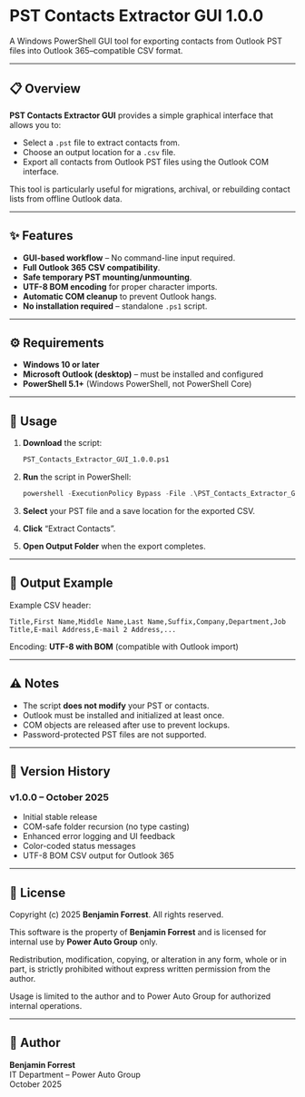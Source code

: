 # PST Contacts Extractor GUI 1.0.0

A Windows PowerShell GUI tool for exporting contacts from Outlook PST files into Outlook 365–compatible CSV format.

---

## 📋 Overview
**PST Contacts Extractor GUI** provides a simple graphical interface that allows you to:
- Select a `.pst` file to extract contacts from.
- Choose an output location for a `.csv` file.
- Export all contacts from Outlook PST files using the Outlook COM interface.

This tool is particularly useful for migrations, archival, or rebuilding contact lists from offline Outlook data.

---

## ✨ Features
- **GUI-based workflow** – No command-line input required.
- **Full Outlook 365 CSV compatibility**.
- **Safe temporary PST mounting/unmounting**.
- **UTF-8 BOM encoding** for proper character imports.
- **Automatic COM cleanup** to prevent Outlook hangs.
- **No installation required** – standalone `.ps1` script.

---

## ⚙️ Requirements
- **Windows 10 or later**
- **Microsoft Outlook (desktop)** – must be installed and configured
- **PowerShell 5.1+** (Windows PowerShell, not PowerShell Core)

---

## 🚀 Usage
1. **Download** the script:
   ```bash
   PST_Contacts_Extractor_GUI_1.0.0.ps1
   ```

2. **Run** the script in PowerShell:
   ```powershell
   powershell -ExecutionPolicy Bypass -File .\PST_Contacts_Extractor_GUI_1.0.0.ps1
   ```

3. **Select** your PST file and a save location for the exported CSV.

4. **Click** “Extract Contacts”.

5. **Open Output Folder** when the export completes.

---

## 📄 Output Example
Example CSV header:
```csv
Title,First Name,Middle Name,Last Name,Suffix,Company,Department,Job Title,E-mail Address,E-mail 2 Address,...
```

Encoding: **UTF-8 with BOM** (compatible with Outlook import)

---

## ⚠️ Notes
- The script **does not modify** your PST or contacts.
- Outlook must be installed and initialized at least once.
- COM objects are released after use to prevent lockups.
- Password-protected PST files are not supported.

---

## 🧰 Version History
### v1.0.0 – October 2025
- Initial stable release
- COM-safe folder recursion (no type casting)
- Enhanced error logging and UI feedback
- Color-coded status messages
- UTF-8 BOM CSV output for Outlook 365

---

## 🪪 License
Copyright (c) 2025 **Benjamin Forrest**. All rights reserved.

This software is the property of **Benjamin Forrest** and is licensed for internal use by **Power Auto Group** only.

Redistribution, modification, copying, or alteration in any form, whole or in part, is strictly prohibited without express written permission from the author.

Usage is limited to the author and to Power Auto Group for authorized internal operations.

---

## 👤 Author
**Benjamin Forrest**  
IT Department – Power Auto Group  
October 2025

